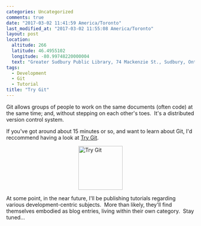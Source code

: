 ```yaml
---
categories: Uncategorized
comments: true
date: "2017-03-02 11:41:59 America/Toronto"
last_modified_at: "2017-03-02 11:55:08 America/Toronto"
layout: post
location:
  altitude: 266
  latitude: 46.4955102
  longitude: -80.99748220000004
  text: "Greater Sudbury Public Library, 74 Mackenzie St., Sudbury, Ontario, P3C 4X8, Canada"
tags:
  - Development
  - Git
  - Tutorial
title: "Try Git"
---
```


Git allows groups of people to work on the same documents (often code) at the same time; and, without stepping on each other's toes.&nbsp; It's a
distributed version control system.

If you've got around about 15 minutes or so, and want to learn about Git, I'd reccommend having a look at
<a href="https://try.github.io" target="_blank" title="Git Tutorial">Try Git</a>.

<a href="https://try.github.io" target="_blank" title="Git Tutorial - Try Git">
  <img alt="Try Git" height="117" src="{{ site.uri.assets }}/blog/2017/03/02/try-git/try-git_118x117.png" style="border: 0px; display: block; margin-left: auto; margin-right: auto;" width="118" />
</a>

At some point, in the near future, I'll be publishing tutorials regarding various development-centric subjects.&nbsp; More than likely, they'll find
themselves embodied as blog entries, living within their own category.&nbsp; Stay tuned&hellip;
